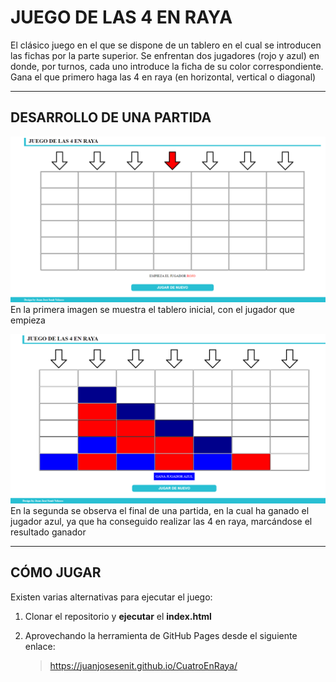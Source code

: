 # JUEGO DE LAS 4 EN RAYA

El clásico juego en el que se dispone de un tablero en el cual se introducen las fichas por la parte superior.
Se enfrentan dos jugadores (rojo y azul) en donde, por turnos, cada uno introduce la ficha de su color correspondiente. Gana el que primero haga las 4 en raya (en horizontal, vertical o diagonal)
___
## DESARROLLO DE UNA PARTIDA

![img1](./assets/imgmd/img1.png)
En la primera imagen se muestra el tablero inicial, con el jugador que empieza

![img2](./assets/imgmd/img2.png)
En la segunda se observa el final de una partida, en la cual ha ganado el jugador azul, ya que ha conseguido realizar las 4 en raya, marcándose el resultado ganador

___

## CÓMO JUGAR
Existen varias alternativas para ejecutar el juego:
1. Clonar el repositorio y **ejecutar** el **index.html**
2. Aprovechando la herramienta de GitHub Pages desde el siguiente enlace:

    > <https://juanjosesenit.github.io/CuatroEnRaya/>